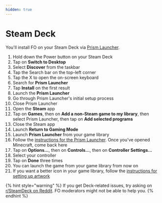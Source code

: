```yaml
---
hidden: true
---
```


# Steam Deck

You'll install FO on your Steam Deck via [Prism Launcher](prism-launcher.md).

1. Hold down the Power button on your Steam Deck
2. Tap on **Switch to Desktop**
3. Select **Discover** from the taskbar
4. Tap the Search bar on the top-left corner
5. Tap the X to open the on-screen keyboard
6. Search for **Prism Launcher**
7. Tap **Install** on the first result
8. Launch the **Prism Launcher**
9. Go through Prism Launcher's initial setup process
10. Close Prism Launcher
11. Open the **Steam** app
12. Tap on **Games**, then on **Add a non-Steam game to my library**, then select Prism Launcher, then tap on **Add selected programs**
13. Close the Steam app
14. Launch **Return to Gaming Mode**
15. Launch **Prism Launcher** from your game library
16. Follow the [instructions for the Prism Launcher](prism-launcher.md). Once you've opened Minecraft, come back here
17. Tap on **Options...**, then on **Controls...**, then on **Controller Settings...**
18. Select your controller
19. Tap on **Done** three times
20. You can launch the game from your game library from now on
21. If you want a better icon in your game library, follow the [instructions for setting up artwork](https://prismlauncher.org/download/steam-deck/#setting-up-artwork)

{% hint style="warning" %}
If you get Deck-related issues, try asking on [r/SteamDeck on Reddit](https://old.reddit.com/r/steamdeck). FO moderators might not be able to help you.
{% endhint %}
